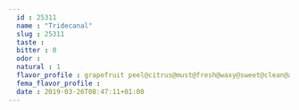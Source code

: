 ```yaml
---
  id : 25311
  name : "Tridecanal"
  slug : 25311
  taste : 
  bitter : 0
  odor : 
  natural : 1
  flavor_profile : grapefruit peel@citrus@must@fresh@waxy@sweet@clean@aldehydic@soapy@flower@petal
  fema_flavor_profile : 
  date : 2019-03-26T08:47:11+01:00
---
```



